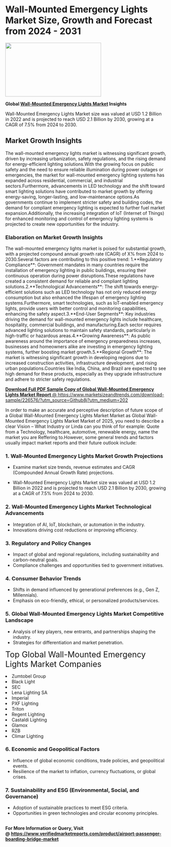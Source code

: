 <H1>Wall-Mounted Emergency Lights Market Size, Growth and Forecast from 2024 - 2031</H1><img class="aligncenter size-medium wp-image-584254" src="https://thirdeyenews.in/wp-content/uploads/2024/09/Global-Market-Research-300x168.jpeg" alt="" width="300" height="168" /><p><strong>Global&nbsp;<a href="https://www.marketsizeandtrends.com/download-sample/226576/?utm_source=Github8j?utm_medium=202">Wall-Mounted Emergency Lights Market</a> Insights</strong></p><p>Wall-Mounted Emergency Lights Market size was valued at USD 1.2 Billion in 2022 and is projected to reach USD 2.1 Billion by 2030, growing at a CAGR of 7.5% from 2024 to 2030.</p><p><h2>Market Growth Insights</h2> The wall-mounted emergency lights market is witnessing significant growth, driven by increasing urbanization, safety regulations, and the rising demand for energy-efficient lighting solutions.With the growing focus on public safety and the need to ensure reliable illumination during power outages or emergencies, the market for wall-mounted emergency lighting systems has expanded across residential, commercial, and industrial sectors.Furthermore, advancements in LED technology and the shift toward smart lighting solutions have contributed to market growth by offering energy-saving, longer-lasting, and low-maintenance options.As governments continue to implement stricter safety and building codes, the demand for compliant emergency lighting is expected to further fuel market expansion.Additionally, the increasing integration of IoT (Internet of Things) for enhanced monitoring and control of emergency lighting systems is projected to create new opportunities for the industry.<a href="#"></a> <h3>Elaboration on Market Growth Insights</h3> The wall-mounted emergency lights market is poised for substantial growth, with a projected compound annual growth rate (CAGR) of X% from 2024 to 2030.Several factors are contributing to this positive trend: 1.**Regulatory Compliance**: Government mandates in many countries require the installation of emergency lighting in public buildings, ensuring their continuous operation during power disruptions.These regulations have created a consistent demand for reliable and compliant lighting solutions.2.**Technological Advancements**: The shift towards energy-efficient solutions such as LED technology has not only reduced energy consumption but also enhanced the lifespan of emergency lighting systems.Furthermore, smart technologies, such as IoT-enabled emergency lights, provide users with better control and monitoring capabilities, enhancing the safety aspect.3.**End-User Segments**: Key industries driving the demand for wall-mounted emergency lights include healthcare, hospitality, commercial buildings, and manufacturing.Each sector requires advanced lighting solutions to maintain safety standards, particularly in high-traffic or hazardous areas.4.**Growing Awareness**: As public awareness around the importance of emergency preparedness increases, businesses and homeowners alike are investing in emergency lighting systems, further boosting market growth.5.**Regional Growth**: The market is witnessing significant growth in developing regions due to increased construction activities, infrastructure development, and rising urban populations.Countries like India, China, and Brazil are expected to see high demand for these products, especially as they upgrade infrastructure and adhere to stricter safety regulations.<a href="#"></p><p><span class=""><strong>Download Full PDF Sample Copy of Global Wall-Mounted Emergency Lights Market Report</strong> @ <a href="https://www.marketsizeandtrends.com/download-sample/226576/?utm_source=Github8j?utm_medium=202" target="_blank">https://www.marketsizeandtrends.com/download-sample/226576/?utm_source=Github8j?utm_medium=202</a></span></p><p>In order to make an accurate and perceptive description of future scope of a Global&nbsp;Wall-Mounted Emergency Lights Market Market as Global&nbsp;Wall-Mounted Emergency Lights Market Market of 2025, you need to describe a clear Vision &ndash; What Industry or Linda can you think of for example: Quote from a Technology, healthcare, automotive, renewable energy, name the market you are Reffering to.However, some general trends and factors usually impact market reports and their future outlook include:</p><h3>1.&nbsp;<strong>Wall-Mounted Emergency Lights Market Growth Projections</strong></h3><ul><li>Examine market size trends, revenue estimates and CAGR (Compounded Annual Growth Rate) projections.</li><li><p>Wall-Mounted Emergency Lights Market size was valued at USD 1.2 Billion in 2022 and is projected to reach USD 2.1 Billion by 2030, growing at a CAGR of 7.5% from 2024 to 2030.</p></li></ul><h3>2.&nbsp;<strong>Wall-Mounted Emergency Lights Market Technological Advancements</strong></h3><ul><li>Integration of AI, IoT, blockchain, or automation in the industry.</li><li>Innovations driving cost reductions or improving efficiency.</li></ul><h3>3.&nbsp;<strong>Regulatory and Policy Changes</strong></h3><ul><li>Impact of global and regional regulations, including sustainability and carbon-neutral goals.</li><li>Compliance challenges and opportunities tied to government initiatives.</li></ul><h3>4.&nbsp;<strong>Consumer Behavior Trends</strong></h3><ul><li>Shifts in demand influenced by generational preferences (e.g., Gen Z, Millennials).</li><li>Emphasis on eco-friendly, ethical, or personalized products/services.</li></ul><h3>5.&nbsp;<strong>Global Wall-Mounted Emergency Lights Market Competitive Landscape</strong></h3><ul><li>Analysis of key players, new entrants, and partnerships shaping the industry.</li><li>Strategies for differentiation and market penetration.</li></ul><p data-pm-slice="1 1 []"><span style="color: inherit; font-family: inherit; font-size: 25px;">Top Global Wall-Mounted Emergency Lights Market Companies</span></p><div class="" data-test-id=""><p><li>Zumtobel Group</li><li> Black Light</li><li> SEC</li><li> Lena Lighting SA</li><li> Imperial</li><li> PXF Lighting</li><li> Triton</li><li> Regent Lighting</li><li> Castaldi Lighting</li><li> Glamox</li><li> RZB</li><li> Climar Lighting</li></p></div><h3>6.&nbsp;<strong>Economic and Geopolitical Factors</strong></h3><ul><li>Influence of global economic conditions, trade policies, and geopolitical events.</li><li>Resilience of the market to inflation, currency fluctuations, or global crises.</li></ul><h3>7.&nbsp;<strong>Sustainability and ESG (Environmental, Social, and Governance)</strong></h3><ul><li>Adoption of sustainable practices to meet ESG criteria.</li><li>Opportunities in green technologies and circular economy principles.</li></ul><h2><strong style="font-size: 14px;">For More Information or Query, Visit @&nbsp;</strong><a style="background-color: #ffffff; font-size: 14px;" href="https://www.marketsizeandtrends.com/report/wall-mounted-emergency-lights-market/" target="_blank">https://www.verifiedmarketreports.com/product/airport-passenger-boarding-bridge-market</a></h2>